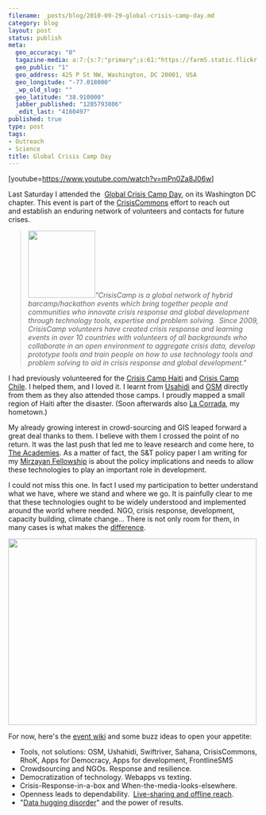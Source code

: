 ```yaml
--- 
filename: _posts/blog/2010-09-29-global-crisis-camp-day.md
category: blog
layout: post
status: publish
meta: 
  geo_accuracy: "0"
  tagazine-media: a:7:{s:7:"primary";s:61:"https://farm5.static.flickr.com/4035/4296936891_1a29caa19e.jpg";s:6:"images";a:2:{s:66:"https://nasonurb.files.wordpress.com/2010/09/crisiscommons_logo.png";a:6:{s:8:"file_url";s:66:"https://nasonurb.files.wordpress.com/2010/09/crisiscommons_logo.png";s:5:"width";s:3:"135";s:6:"height";s:3:"135";s:4:"type";s:5:"image";s:4:"area";s:5:"18225";s:9:"file_path";s:0:"";}s:61:"https://farm5.static.flickr.com/4035/4296936891_1a29caa19e.jpg";a:6:{s:8:"file_url";s:61:"https://farm5.static.flickr.com/4035/4296936891_1a29caa19e.jpg";s:5:"width";s:3:"500";s:6:"height";s:3:"375";s:4:"type";s:5:"image";s:4:"area";s:6:"187500";s:9:"file_path";s:0:"";}}s:6:"videos";a:0:{}s:11:"image_count";s:1:"2";s:6:"author";s:7:"4180497";s:7:"blog_id";s:7:"8438084";s:9:"mod_stamp";s:19:"2010-10-06 14:01:58";}
  geo_public: "1"
  geo_address: 425 P St NW, Washington, DC 20001, USA
  geo_longitude: "-77.018000"
  _wp_old_slug: ""
  geo_latitude: "38.910000"
  jabber_published: "1285793806"
  _edit_last: "4180497"
published: true
type: post
tags: 
- Outreach
- Science
title: Global Crisis Camp Day
---
```

[youtube=https://www.youtube.com/watch?v=mPn0Za8J06w]

Last Saturday I attended the  <a href="https://crisiscommons.org/blog/2010/09/20/what-to-expect-crisiscamp-day/" target="_blank">Global Crisis Camp Day</a>, on its Washington DC chapter. This event is part of the <a href="https://crisiscommons.org/" target="_blank">CrisisCommons</a> effort to reach out and establish an enduring network of volunteers and contacts for future crises.
<blockquote><em><a href="https://nasonurb.files.wordpress.com/2010/09/crisiscommons_logo.png"><img class="alignright size-full wp-image-983" title="crisiscommons_logo" src="https://nasonurb.files.wordpress.com/2010/09/crisiscommons_logo.png" alt="" width="135" height="135" /></a>"CrisisCamp is a global network of hybrid barcamp/hackathon events which bring together people and communities who innovate crisis response and global development through technology tools, expertise and problem solving.  Since 2009, CrisisCamp volunteers have created crisis response and learning events in over 10 countries with volunteers of all backgrounds who collaborate in an open environment to aggregate crisis data, develop prototype tools and train people on how to use technology tools and problem solving to aid in crisis response and global development."</em></blockquote>
<!--more-->I had previously volunteered for the <a href="https://wiki.crisiscommons.org/index.php?title=Haiti/2010_Earthquake">Crisis Camp Haiti</a> and <a href="https://wiki.crisiscommons.org/wiki/Chile/2010_2_27_Earthquake">Crisis Camp Chile</a>. I helped them, and I loved it. I learnt from <a href="https://www.ushahidi.com/">Usahidi</a> and <a href="https://www.google.com/url?sa=t&amp;source=web&amp;cd=1&amp;ved=0CB8QFjAA&amp;url=http%3A%2F%2Fwww.openstreetmap.org%2F&amp;ei=hpSjTOiZEYWdlgeyv8W1BQ&amp;usg=AFQjCNE391PIxJggzIKZvinNWNpOh7nqqw&amp;sig2=MKMyvJzELZVGXeKrS9wERw">OSM</a> directly from them as they also attended those camps. I proudly mapped a small region of Haiti after the disaster. (Soon afterwards also <a href="https://www.openstreetmap.org/?lat=43.52757&amp;lon=-6.04429&amp;zoom=15&amp;layers=M">La Corrada</a>, my hometown.)

My already growing interest in crowd-sourcing and GIS leaped forward a great deal thanks to them. I believe with them I crossed the point of no return. It was the last push that led me to leave research and come here, to <a href="https://www.nationalacademies.org/">The Academies</a>. As a matter of fact, the S&amp;T policy paper I am writing for my <a href="https://home.brunosan.eu/2010/07/02/science-technology-policy-fellow/">Mirzayan Fellowship</a> is about the policy implications and needs to allow these technologies to play an important role in development.

I could not miss this one. In fact I used my participation to better understand what we have, where we stand and where we go. It is painfully clear to me that these technologies ought to be widely understood and implemented around the world where needed. NGO, crisis response, development, capacity building, climate change... There is not only room for them, in many cases is what makes the <a href="https://wiki.openstreetmap.org/wiki/WikiProject_Haiti">difference</a>.

<img class="aligncenter" title="crisiscamp" src="https://farm5.static.flickr.com/4035/4296936891_1a29caa19e.jpg" alt="" width="500" height="375" />

For now, here's the <a href="https://wiki.crisiscommons.org/wiki/Crisis_Camp_Day_-_Saturday,_September_25,_2010#Getting_Started_-_CrisisCamp_Day">event wiki</a> and some buzz ideas to open your appetite:
<ul>
	<li>Tools, not solutions: OSM, Ushahidi, Swiftriver, Sahana, CrisisCommons, RhoK, Apps for Democracy, Apps for development, FrontlineSMS</li>
	<li>Crowdsourcing and NGOs. Response and resilience.</li>
	<li>Democratization of technology. Webapps vs texting.</li>
	<li>Crisis-Response-in-a-box and When-the-media-looks-elsewhere.</li>
	<li> Openness leads to dependability.  <a href="https://www.slideshare.net/guest959fda32/presentation-of-work-done-in-haiti-following-12jan-earthquake-by-the-openstreetmap-osm-project-the-humanitarian-osm-team-hot-at-the-unosat-worldbank-and-jrc-damage-assessment-wworkshop-geneva-2627april-2010">Live-sharing and offline reach</a>.</li>
	<li>"<a href="https://www.drostan.org/en/content/curing-data-hugging-disorder">Data hugging disorder</a>" and the power of results.</li>
</ul>
